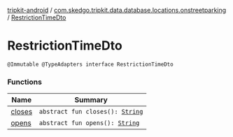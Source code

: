 [tripkit-android](../../index.md) / [com.skedgo.tripkit.data.database.locations.onstreetparking](../index.md) / [RestrictionTimeDto](./index.md)

# RestrictionTimeDto

`@Immutable @TypeAdapters interface RestrictionTimeDto`

### Functions

| Name | Summary |
|---|---|
| [closes](closes.md) | `abstract fun closes(): `[`String`](https://kotlinlang.org/api/latest/jvm/stdlib/kotlin/-string/index.html) |
| [opens](opens.md) | `abstract fun opens(): `[`String`](https://kotlinlang.org/api/latest/jvm/stdlib/kotlin/-string/index.html) |
